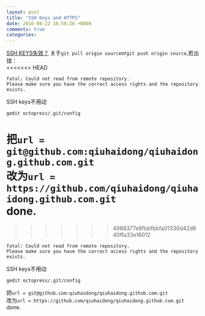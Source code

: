 ```yaml
---
layout: post
title: "SSH Keys and HTTPS"
date: 2016-08-22 16:58:26 +0800
comments: true
categories: 
---
```

[SSH KEYS失效？](https://help.github.com/articles/securing-your-github-pages-site-with-https/)
关于`git pull origin source`or`git push origin source`,若出错：  
<<<<<<< HEAD

    fatal: Could not read from remote repository. 
    Please make sure you have the correct access rights and the repository exists.
SSH keys不用动  

    gedit octopress/.git/config
把`url = git@github.com:qiuhaidong/qiuhaidong.github.com.git`  
改为`url = https://github.com/qiuhaidong/qiuhaidong.github.com.git`  
done.
=======
>>>>>>> 4988377e8fbbfbbfa01330d42d840ffa33e16012

    fatal: Could not read from remote repository. 
    Please make sure you have the correct access rights and the repository exists.
SSH keys不用动  

    gedit octopress/.git/config
把`url = git@github.com:qiuhaidong/qiuhaidong.github.com.git`  
改为`url = https://github.com/qiuhaidong/qiuhaidong.github.com.git`  
done.
